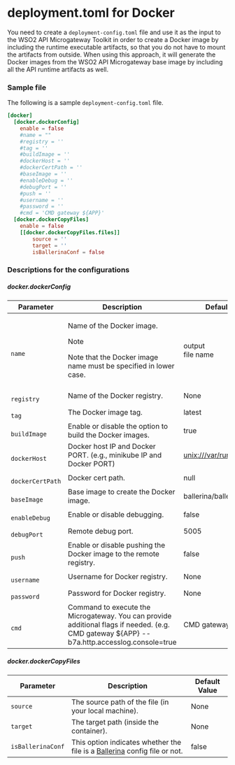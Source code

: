 # deployment.toml for Docker

You need to create a `deployment-config.toml` file and use it as the input to the WSO2 API Microgateway Toolkit in order to create a Docker image by including the runtime executable artifacts, so that you do not have to mount the artifacts from outside. When using this approach, it will generate the Docker images from the WSO2 API Microgateway base image by including all the API runtime artifacts as well.

### Sample file

The following is a sample `deployment-config.toml` file.

``` toml
[docker]
  [docker.dockerConfig]
    enable = false
    #name = ""
    #registry = ''
    #tag = ''
    #buildImage = ''
    #dockerHost = ''
    #dockerCertPath = ''
    #baseImage = ''
    #enableDebug = ''
    #debugPort = ''
    #push = ''
    #username = ''
    #password = ''
    #cmd = 'CMD gateway ${APP}'
  [docker.dockerCopyFiles]
    enable = false
    [[docker.dockerCopyFiles.files]]
        source = ''
        target = ''
        isBallerinaConf = false
```

### Descriptions for the configurations

##### docker.dockerConfig

<table>
<thead>
<tr class="header">
<th style="width: 20%">Parameter</th>
<th style="width: 55%">Description</th>
<th style="width: 25%">Default Value</th>
</tr>
</thead>
<tbody>
<tr>
<td><code>             name            </code></td>
<td><div class="content-wrapper">
<p>Name of the Docker image.</p>
<div class="admonition note">
<p class="admonition-title">Note</p>
<p>Note that the Docker image name must be specified in lower case.</p>
</div>
<td>
output <code>             .jar            </code> file name
</td>
</tr>
<tr>
<td><code>             registry            </code></td>
<td>Name of the Docker registry.</td>
<td>None</td>
</tr>
<tr>
<td><code>             tag            </code></td>
<td>The Docker image tag.</td>
<td>latest</td>
</tr>
<tr>
<td><code>             buildImage            </code></td>
<td>Enable or disable the option to build the Docker images.</td>
<td>true</td>
</tr>
<tr>
<td><code>             dockerHost            </code></td>
<td>Docker host IP and Docker PORT. (e.g., minikube IP and Docker PORT)</td>
<td><a href="unix://docs.wso2.com/var/run/docker.sock">unix:///var/run/docker.sock</a></td>
</tr>
<tr>
<td><code>             dockerCertPath            </code></td>
<td>Docker cert path.</td>
<td>null</td>
</tr>
<tr>
<td><code>             baseImage            </code></td>
<td>Base image to create the Docker image.</td>
<td>ballerina/ballerina:latest</td>
</tr>
<tr>
<td><code>             enableDebug            </code></td>
<td>Enable or disable debugging.</td>
<td>false</td>
</tr>
<tr">
<td><code>             debugPort            </code></td>
<td>Remote debug port.</td>
<td>5005</td>
</tr>
<tr>
<td><code>             push            </code></td>
<td>Enable or disable pushing the Docker image to the remote registry.</td>
<td>false</td>
</tr>
<tr>
<td><code>             username            </code></td>
<td>Username for Docker registry.</td>
<td>None</td>
</tr>
<tr >
<td><code>             password            </code></td>
<td>Password for Docker registry.</td>
<td>None</td>
</tr>
<tr >
<td><code>             cmd            </code></td>
<td>Command to execute the Microgateway. You can provide additional flags if needed. (e.g. CMD gateway ${APP} --b7a.http.accesslog.console=true</td>
<td>CMD gateway ${APP})</td>
</tr>
</tbody>
</table>

##### docker.dockerCopyFiles

| Parameter                                  | Description                                                                                       | Default Value |
|--------------------------------------------|---------------------------------------------------------------------------------------------------|---------------|
| `source` | The source path of the file (in your local machine).                                              | None          |
| `target` | The target path (inside the container).                                                           | None          |
| `isBallerinaConf` | This option indicates whether the file is a [Ballerina](https://ballerina.io) config file or not. | false         |

